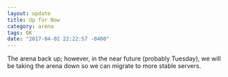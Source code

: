 ```yaml
---
layout: update
title: Up for Now
category: arena
tags: OK
date: "2017-04-02 22:22:57 -0400"
---
```


The arena back up; however, in the near future (probably Tuesday), we will be taking the arena down so we can migrate to more stable servers.
